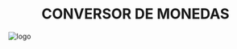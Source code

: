 <h1 align="center"> CONVERSOR DE MONEDAS </h1>

![logo](https://github.com/user-attachments/assets/af859c35-a35b-450f-b3ed-0b8be3c8fe32)
